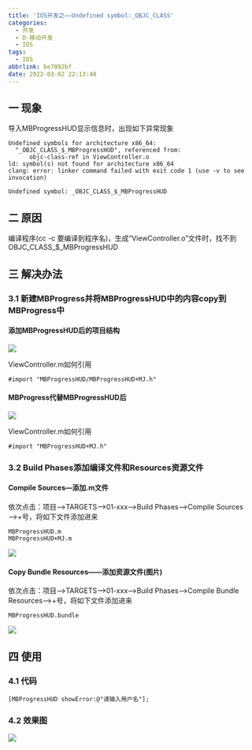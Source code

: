 ```yaml
---
title: 'IOS开发之——Undefined symbol:_OBJC_CLASS'
categories:
  - 开发
  - D-移动开发
  - IOS
tags:
  - IOS
abbrlink: be7092bf
date: 2022-03-02 22:13:48
---
```

## 一 现象

导入MBProgressHUD显示信息时，出现如下异常现象

```
Undefined symbols for architecture x86_64:
  "_OBJC_CLASS_$_MBProgressHUD", referenced from:
      objc-class-ref in ViewController.o
ld: symbol(s) not found for architecture x86_64
clang: error: linker command failed with exit code 1 (use -v to see invocation)

Undefined symbol: _OBJC_CLASS_$_MBProgressHUD
```

<!--more-->

## 二 原因

编译程序(cc -c 要编译到程序名)，生成“ViewController.o”文件时，找不到OBJC_CLASS_$_MBProgressHUD

## 三 解决办法

### 3.1 新建MBProgress并将MBProgressHUD中的内容copy到MBProgress中
#### 添加MBProgressHUD后的项目结构

![][1]

ViewController.m如何引用

```
#import "MBProgressHUD/MBProgressHUD+MJ.h"
```

#### MBProgress代替MBProgressHUD后
![][2]

ViewController.m如何引用

```
#import "MBProgressHUD+MJ.h"
```

### 3.2 Build Phases添加编译文件和Resources资源文件

#### Compile Sources—添加.m文件

依次点击：项目—>TARGETS—>01-xxx—>Build Phases——>Compile Sources——>+号，将如下文件添加进来

```
MBProgressHUD.m
MBProgressHUD+MJ.m
```

![][3]

#### Copy Bundle Resources——添加资源文件(图片)

依次点击：项目—>TARGETS—>01-xxx—>Build Phases——>Compile Bundle Resources——>+号，将如下文件添加进来

```
MBProgressHUD.bundle
```

![][4]

## 四 使用

### 4.1 代码

```
[MBProgressHUD showError:@"请输入用户名"];
```

### 4.2 效果图
![][5]



[1]:https://fastly.jsdelivr.net/gh/pgzxc/cdn@master/blog-ios/ios-mbprogress-project-struct.png
[2]:https://fastly.jsdelivr.net/gh/pgzxc/cdn@master/blog-ios/ios-mbprogress-project-struct-replace.png
[3]:https://fastly.jsdelivr.net/gh/pgzxc/cdn@master/blog-ios/ios-mbprogress-compile-sources-add-m.png
[4]:https://fastly.jsdelivr.net/gh/pgzxc/cdn@master/blog-ios/ios-mbprogress-bundle-resources-add.png
[5]:https://fastly.jsdelivr.net/gh/pgzxc/cdn@master/blog-ios/ios-mbprogress-modify-use-show-error.png

